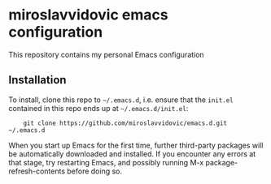 # miroslavvidovic emacs configuration
This repository contains my personal Emacs configuration

## Installation
To install, clone this repo to `~/.emacs.d`, i.e. ensure that the `init.el` contained in this repo ends up at `~/.emacs.d/init.el`:
```shell
    git clone https://github.com/miroslavvidovic/emacs.d.git ~/.emacs.d
```
When you start up Emacs for the first time, further third-party packages will be automatically downloaded and installed. If you encounter any errors at that stage, try restarting Emacs, and possibly running M-x package-refresh-contents before doing so.
